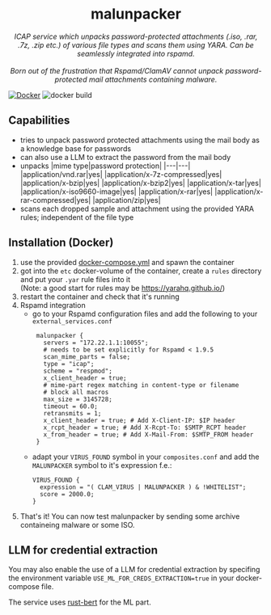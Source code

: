 <div align="center">
  <h1>malunpacker</h1>
  <em>ICAP service which unpacks password-protected attachments (.iso, .rar, .7z, .zip etc.) of various file types and scans them using YARA. Can be seamlessly integrated into rspamd.</em><br><br>
  <em>Born out of the frustration that Rspamd/ClamAV cannot unpack password-protected mail attachments containing malware.</em>
</div>

[![Docker](https://img.shields.io/badge/Docker-2496ED?logo=docker&logoColor=fff)](https://hub.docker.com/r/daschr/malunpacker) ![docker build](https://github.com/daschr/malunpacker/actions/workflows/docker-image.yml/badge.svg) 

## Capabilities
- tries to unpack password protected attachments using the mail body as a knowledge base for passwords
- can also use a LLM to extract the password from the mail body
- unpacks
  |mime type|password protection|
  |---|---|
  |application/vnd.rar|yes|
  |application/x-7z-compressed|yes|
  |application/x-bzip|yes|
  |application/x-bzip2|yes|
  |application/x-tar|yes|
  |application/x-iso9660-image|yes|
  |application/x-rar|yes|
  |application/x-rar-compressed|yes|
  |application/zip|yes|
- scans each dropped sample and attachment using the provided YARA rules; independent of the file type
## Installation (Docker)
1. use the provided [docker-compose.yml](https://github.com/daschr/malunpacker/blob/main/docker-compose.yml) and spawn the container
2. got into the `etc` docker-volume of the container, create a `rules` directory and put your `.yar` rule files into it<br>
   (Note: a good start for rules may be https://yarahq.github.io/)
3. restart the container and check that it's running
4. Rspamd integration
   * go to your Rspamd configuration files and add the following to your `external_services.conf`
     ```
      malunpacker {
        servers = "172.22.1.1:10055";
        # needs to be set explicitly for Rspamd < 1.9.5
        scan_mime_parts = false;
        type = "icap";
        scheme = "respmod";
        x_client_header = true;
        # mime-part regex matching in content-type or filename
        # block all macros
        max_size = 3145728;
        timeout = 60.0;
        retransmits = 1;
        x_client_header = true; # Add X-Client-IP: $IP header
        x_rcpt_header = true; # Add X-Rcpt-To: $SMTP_RCPT header
        x_from_header = true; # Add X-Mail-From: $SMTP_FROM header
      }
     ```
   * adapt your `VIRUS_FOUND` symbol in your `composites.conf` and add the `MALUNPACKER` symbol to it's expression f.e.:
     ```
     VIRUS_FOUND {
       expression = "( CLAM_VIRUS | MALUNPACKER ) & !WHITELIST";
       score = 2000.0;
     }
     ```
5. That's it! You can now test malunpacker by sending some archive containeing malware or some ISO.
## LLM for credential extraction
You may also enable the use of a LLM for credential extraction by specifing the environment variable `USE_ML_FOR_CREDS_EXTRACTION=true` in your docker-compose file.

The service uses [rust-bert](https://github.com/guillaume-be/rust-bert) for the ML part.

